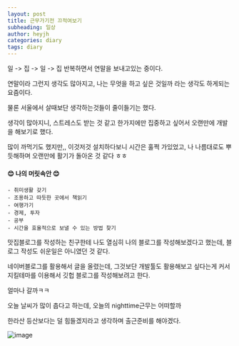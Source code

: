 ```yaml
---
layout: post
title: 근무가기전 끄적여보기
subheading: 일상
author: heyjh
categories: diary
tags: diary
---
```


일 -> 집 -> 일 -> 집 반복하면서 연말을 보내고있는 중이다. 

연말이라 그런지 생각도 많아지고, 나는 무엇을 하고 싶은 것일까 라는 생각도 하게되는 요즘이다. 

물론 서울에서 살때보단 생각하는것들이 줄이들기는 했다.

생각이 많아지니, 스트레스도 받는 것 같고 한가지에만 집중하고 싶어서 오랜만에 개발을 해보기로 했다. 

많이 까먹기도 했지만,, 이것저것 설치하다보니 시간은 훌쩍 가있었고, 나 나름대로도 뿌듯해하며 오랜만에 활기가 돌아온 것 같다 ㅎㅎ

#### 😊 나의 머릿속안 😊 ####
~~~
- 취미생활 갖기
- 조용하고 따듯한 곳에서 책읽기
- 여행가기
- 경제, 투자
- 공부
- 시간을 효율적으로 보낼 수 있는 방법 찾기
~~~

맛집블로그를 작성하는 친구한테 나도 열심히 나의 블로그를 작성해보겠다고 했는데, 블로그 작성도 쉬운일은 아니였던 것 같다. 

네이버블로그를 활용해서 글을 올렸는데, 그것보단 개발툴도 활용해보고 싶다는게 커서 지킬테마를 이용해서 깃헙 블로그를 작성해보려고 한다.

얼마나 갈까ㅋㅋ

오늘 날씨가 많이 춥다고 하는데, 오늘의 nighttime근무는 어떠할까

한라산 등산보다는 덜 힘들겠지라고 생각하며 출근준비를 해야겠다.

![image](https://user-images.githubusercontent.com/95572771/209423672-885a8e4c-af07-4588-a9d1-876306070771.png)
